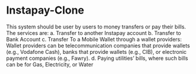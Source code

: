 # Instapay-Clone
This system should be 
user by users to money transfers or pay their bills. The services are:
a. Transfer to another Instapay account
b. Transfer to Bank Account
c. Transfer To a Mobile Wallet through a wallet providers: Wallet providers can be 
telecommunication companies that provide wallets (e.g., Vodafone Cash), banks that 
provide wallets (e.g., CIB), or electronic payment companies (e.g., Fawry).
d. Paying utilities’ bills, where such bills can be for Gas, Electricity, or Water
